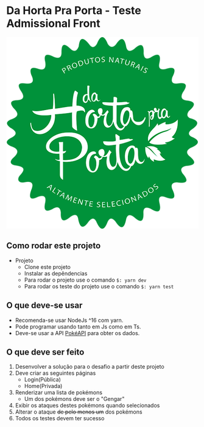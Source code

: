 # Da Horta Pra Porta - Teste Admissional Front

<div style="text-align:center">  
<img  src="./assets/base.png" alt="Sublime's custom image"/>
</div>

## Como rodar este projeto
- Projeto 
    - Clone este projeto
    - Instalar as depêndencias
    - Para rodar o projeto use o comando `$: yarn dev`
    - Para rodar os teste do projeto use o comando `$: yarn test`

## O que deve-se usar
- Recomenda-se usar NodeJs ^16 com yarn.
- Pode programar usando tanto em Js como em Ts.
- Deve-se usar a API [PokéAPI](https://pokeapi.co/ "Api de pokémon") para obter os dados.

## O que deve ser feito
1. Desenvolver a solução para o desafio a partir deste projeto
2. Deve criar as seguintes páginas
  	- Login(Pública)
  	- Home(Privada)
3. Renderizar uma lista de pokémons 
	- Um dos pokémons deve ser o "Gengar"
4. Exibir os ataques destes pokémons quando selecionados
5. Alterar o ataque ~~de pelo menos um~~ dos pokémons
6. Todos os testes devem ter sucesso 